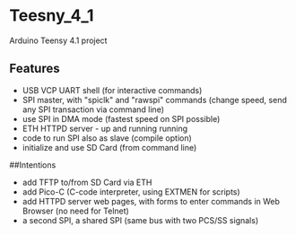 # Teesny_4_1
 Arduino Teensy 4.1 project

## Features
- USB VCP UART shell (for interactive commands)
- SPI master, with "spiclk" and "rawspi" commands (change speed, send any SPI transaction via command line)
- use SPI in DMA mode (fastest speed on SPI possible)
- ETH HTTPD server - up and running running
- code to run SPI also as slave (compile option)
- initialize and use SD Card (from command line)

##Intentions
- add TFTP to/from SD Card via ETH
- add Pico-C (C-code interpreter, using EXTMEN for scripts)
- add HTTPD server web pages, with forms to enter commands in Web Browser
  (no need for Telnet)
- a second SPI, a shared SPI (same bus with two PCS/SS signals)

